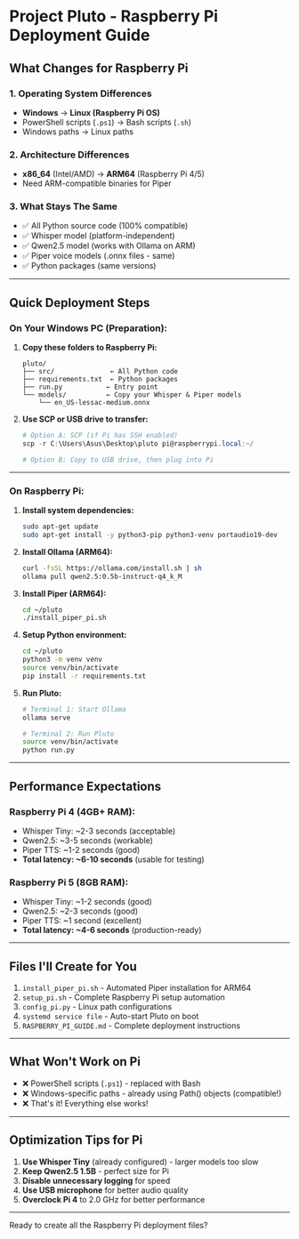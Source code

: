# Project Pluto - Raspberry Pi Deployment Guide

## What Changes for Raspberry Pi

### 1. **Operating System Differences**
- **Windows** → **Linux (Raspberry Pi OS)**
- PowerShell scripts (`.ps1`) → Bash scripts (`.sh`)
- Windows paths → Linux paths

### 2. **Architecture Differences**
- **x86_64** (Intel/AMD) → **ARM64** (Raspberry Pi 4/5)
- Need ARM-compatible binaries for Piper

### 3. **What Stays The Same**
- ✅ All Python source code (100% compatible)
- ✅ Whisper model (platform-independent)
- ✅ Qwen2.5 model (works with Ollama on ARM)
- ✅ Piper voice models (.onnx files - same)
- ✅ Python packages (same versions)

---

## Quick Deployment Steps

### **On Your Windows PC (Preparation):**

1. **Copy these folders to Raspberry Pi:**
   ```
   pluto/
   ├── src/              ← All Python code
   ├── requirements.txt  ← Python packages
   ├── run.py           ← Entry point
   └── models/          ← Copy your Whisper & Piper models
       └── en_US-lessac-medium.onnx
   ```

2. **Use SCP or USB drive to transfer:**
   ```powershell
   # Option A: SCP (if Pi has SSH enabled)
   scp -r C:\Users\Asus\Desktop\pluto pi@raspberrypi.local:~/

   # Option B: Copy to USB drive, then plug into Pi
   ```

---

### **On Raspberry Pi:**

1. **Install system dependencies:**
   ```bash
   sudo apt-get update
   sudo apt-get install -y python3-pip python3-venv portaudio19-dev
   ```

2. **Install Ollama (ARM64):**
   ```bash
   curl -fsSL https://ollama.com/install.sh | sh
   ollama pull qwen2.5:0.5b-instruct-q4_k_M
   ```

3. **Install Piper (ARM64):**
   ```bash
   cd ~/pluto
   ./install_piper_pi.sh
   ```

4. **Setup Python environment:**
   ```bash
   cd ~/pluto
   python3 -m venv venv
   source venv/bin/activate
   pip install -r requirements.txt
   ```

5. **Run Pluto:**
   ```bash
   # Terminal 1: Start Ollama
   ollama serve

   # Terminal 2: Run Pluto
   source venv/bin/activate
   python run.py
   ```

---

## Performance Expectations

### **Raspberry Pi 4 (4GB+ RAM):**
- Whisper Tiny: ~2-3 seconds (acceptable)
- Qwen2.5: ~3-5 seconds (workable)
- Piper TTS: ~1-2 seconds (good)
- **Total latency: ~6-10 seconds** (usable for testing)

### **Raspberry Pi 5 (8GB RAM):**
- Whisper Tiny: ~1-2 seconds (good)
- Qwen2.5: ~2-3 seconds (good)
- Piper TTS: ~1 second (excellent)
- **Total latency: ~4-6 seconds** (production-ready)

---

## Files I'll Create for You

1. `install_piper_pi.sh` - Automated Piper installation for ARM64
2. `setup_pi.sh` - Complete Raspberry Pi setup automation
3. `config_pi.py` - Linux path configurations
4. `systemd service file` - Auto-start Pluto on boot
5. `RASPBERRY_PI_GUIDE.md` - Complete deployment instructions

---

## What Won't Work on Pi

- ❌ PowerShell scripts (`.ps1`) - replaced with Bash
- ❌ Windows-specific paths - already using Path() objects (compatible!)
- ❌ That's it! Everything else works!

---

## Optimization Tips for Pi

1. **Use Whisper Tiny** (already configured) - larger models too slow
2. **Keep Qwen2.5 1.5B** - perfect size for Pi
3. **Disable unnecessary logging** for speed
4. **Use USB microphone** for better audio quality
5. **Overclock Pi 4** to 2.0 GHz for better performance

---

Ready to create all the Raspberry Pi deployment files?
